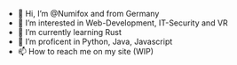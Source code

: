 - 👋 Hi, I’m @Numifox and from Germany 
- 👀 I’m interested in Web-Development, IT-Security and VR
- 🌱 I’m currently learning Rust
- 💞️ I’m proficent in Python, Java, Javascript
- 📫 How to reach me on my site (WIP)

<!---
Numifox/Numifox is a ✨ special ✨ repository because its `README.md` (this file) appears on your GitHub profile.
You can click the Preview link to take a look at your changes.
--->
